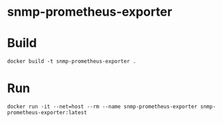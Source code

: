 # snmp-prometheus-exporter


# Build

```
docker build -t snmp-prometheus-exporter .
```

# Run

```
docker run -it --net=host --rm --name snmp-prometheus-exporter snmp-prometheus-exporter:latest
```
